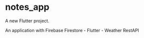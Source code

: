 # notes_app

A new Flutter project.

An application with Firebase Firestore - Flutter - Weather RestAPI 
